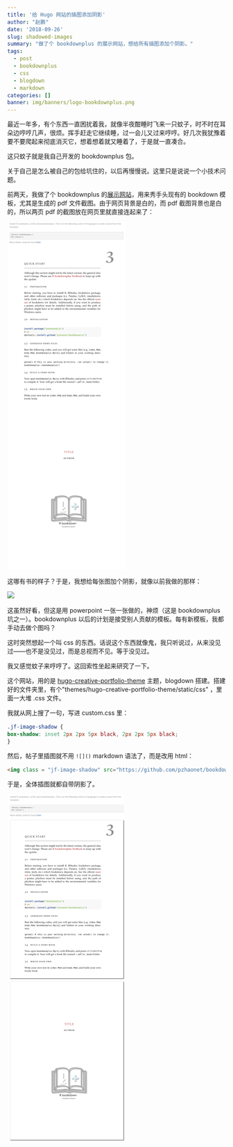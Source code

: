 ```yaml
---
title: '给 Hugo 网站的插图添加阴影'
author: "赵鹏"
date: '2018-09-26'
slug: shadowed-images
summary: "做了个 bookdownplus 的展示网站，想给所有插图添加个阴影。"
tags:
  - post
  - bookdownplus
  - css
  - blogdown
  - markdown
categories: []
banner: img/banners/logo-bookdownplus.png
---
```


最近一年多，有个东西一直困扰着我，就像半夜酣睡时飞来一只蚊子，时不时在耳朵边哼哼几声，很烦。挥手赶走它继续睡，过一会儿又过来哼哼。好几次我犹豫着要不要爬起来彻底消灭它，想着想着就又睡着了，于是就一直凑合。

这只蚊子就是我自己开发的 bookdownplus 包。

<!--more-->


关于自己是怎么被自己的包给坑住的，以后再慢慢说。这里只是说说一个小技术问题。

前两天，我做了个 bookdownplus 的[展示网站](https://bookdownplus.netlify.com)，用来秀手头现有的 bookdown 模板，尤其是生成的 pdf 文件截图。由于网页背景是白的，而 pdf 截图背景也是白的，所以两页 pdf 的截图放在网页里就直接连起来了：

![](https://github.com/pzhaonet/bookdownplus-web/raw/master/static/img/no-shaddow.png)

这哪有书的样子？于是，我想给每张图加个阴影，就像以前我做的那样：

![](https://github.com/pzhaonet/bookdownplus/raw/master/inst2/showcase/bookdownplus_thesis_classic.jpg)

这虽然好看，但这是用 powerpoint 一张一张做的，神烦（这是 bookdownplus 坑之一）。bookdownplus 以后的计划是接受别人贡献的模板。每有新模板，我都手动去做个图吗？

这时突然想起一个叫 css 的东西。话说这个东西就像鬼，我只听说过，从来没见过——也不是没见过，而是总视而不见。等于没见过。

我又感觉蚊子来哼哼了。这回索性坐起来研究了一下。

这个网站，用的是 [hugo-creative-portfolio-theme](https://github.com/kishaningithub/hugo-creative-portfolio-theme) 主题，blogdown 搭建。搭建好的文件夹里，有个"themes/hugo-creative-portfolio-theme/static/css" ，里面一大堆 .css 文件。

我就从网上搜了一句，写进 custom.css 里：

```css
.jf-image-shadow {
box-shadow: inset 2px 2px 5px black, 2px 2px 5px black;
}
```

然后，帖子里插图就不用 `![]()` markdown 语法了，而是改用 html：

```html
<img class = "jf-image-shadow" src="https://github.com/pzhaonet/bookdownplus/raw/master/inst2/classic/showcase/cover.png" />
```

于是，全体插图就都自带阴影了。

![](https://github.com/pzhaonet/bookdownplus-web/raw/master/static/img/shadowed.png)